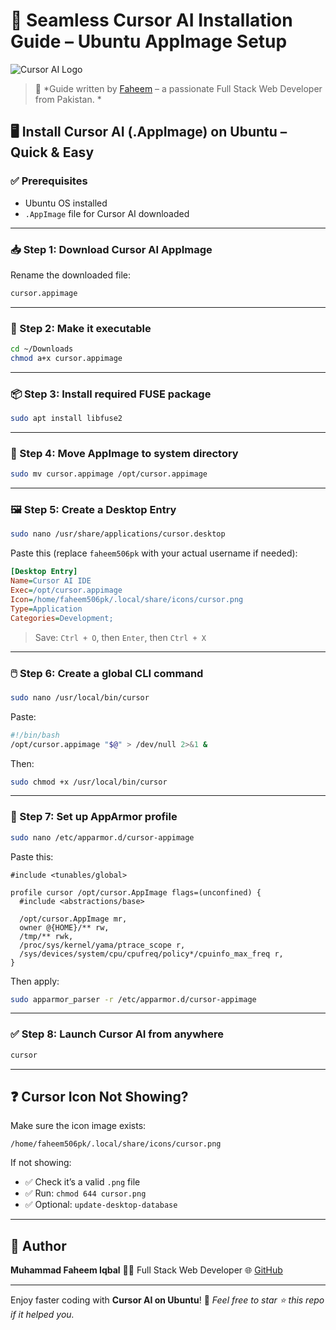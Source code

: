 # 🚀 Seamless Cursor AI Installation Guide – Ubuntu AppImage Setup

![Cursor AI Logo](cursor-logo.png)

> 🎯 *Guide written by [Faheem](https://github.com/faheem506pk) – a passionate Full Stack Web Developer from Pakistan. *



## 🖥️ Install Cursor AI (.AppImage) on Ubuntu – Quick & Easy


### ✅ Prerequisites
- Ubuntu OS installed
- `.AppImage` file for Cursor AI downloaded

---

### 📥 Step 1: Download Cursor AI AppImage


Rename the downloaded file:

```bash
cursor.appimage
````

---

### 📁 Step 2: Make it executable

```bash
cd ~/Downloads
chmod a+x cursor.appimage
```

---

### 📦 Step 3: Install required FUSE package

```bash
sudo apt install libfuse2
```

---

### 🚚 Step 4: Move AppImage to system directory

```bash
sudo mv cursor.appimage /opt/cursor.appimage
```

---

### 🖼️ Step 5: Create a Desktop Entry

```bash
sudo nano /usr/share/applications/cursor.desktop
```

Paste this (replace `faheem506pk` with your actual username if needed):

```ini
[Desktop Entry]
Name=Cursor AI IDE
Exec=/opt/cursor.appimage
Icon=/home/faheem506pk/.local/share/icons/cursor.png
Type=Application
Categories=Development;
```

> Save: `Ctrl + O`, then `Enter`, then `Ctrl + X`

---

### 🖱️ Step 6: Create a global CLI command

```bash
sudo nano /usr/local/bin/cursor
```

Paste:

```bash
#!/bin/bash
/opt/cursor.appimage "$@" > /dev/null 2>&1 &
```

Then:

```bash
sudo chmod +x /usr/local/bin/cursor
```

---

### 🔐 Step 7: Set up AppArmor profile

```bash
sudo nano /etc/apparmor.d/cursor-appimage
```

Paste this:

```apparmor
#include <tunables/global>

profile cursor /opt/cursor.AppImage flags=(unconfined) {
  #include <abstractions/base>

  /opt/cursor.AppImage mr,
  owner @{HOME}/** rw,
  /tmp/** rwk,
  /proc/sys/kernel/yama/ptrace_scope r,
  /sys/devices/system/cpu/cpufreq/policy*/cpuinfo_max_freq r,
}
```

Then apply:

```bash
sudo apparmor_parser -r /etc/apparmor.d/cursor-appimage
```

---

### ✅ Step 8: Launch Cursor AI from anywhere

```bash
cursor
```

---

## ❓ Cursor Icon Not Showing?

Make sure the icon image exists:

```
/home/faheem506pk/.local/share/icons/cursor.png
```

If not showing:

* ✅ Check it’s a valid `.png` file
* ✅ Run: `chmod 644 cursor.png`
* ✅ Optional: `update-desktop-database`

---

## 🙌 Author

**Muhammad Faheem Iqbal**
👨‍💻 Full Stack Web Developer
🌐 [GitHub](https://github.com/faheem506pk)

---

Enjoy faster coding with **Cursor AI on Ubuntu**! 🚀
*Feel free to star ⭐ this repo if it helped you.*

```
